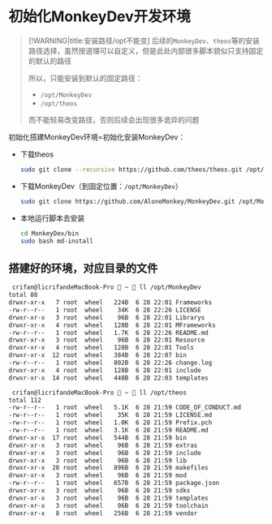 # 初始化MonkeyDev开发环境

> [!WARNING|title:安装路径/opt不能变]
> 后续的`MonkeyDev`、`theos`等的安装路径选择，虽然按道理可以自定义，但是此处内部很多脚本貌似只支持固定的默认的路径
> 
> 所以，只能安装到默认的固定路径：
> * `/opt/MonkeyDev`
> * `/opt/theos`
> 
> 而不能轻易改变路径，否则后续会出现很多诡异的问题

初始化搭建MonkeyDev环境=初始化安装MonkeyDev：

* 下载theos
  ```bash
  sudo git clone --recursive https://github.com/theos/theos.git /opt/theos
  ```
* 下载MonkeyDev（到固定位置：`/opt/MonkeyDev`）
  ```bash
  sudo git clone https://github.com/AloneMonkey/MonkeyDev.git /opt/MonkeyDev
  ```
* 本地运行脚本去安装
  ```bash
  cd MonkeyDev/bin
  sudo bash md-install
  ```

## 搭建好的环境，对应目录的文件

```bash
 crifan@licrifandeMacBook-Pro  ~  ll /opt/MonkeyDev
total 88
drwxr-xr-x   7 root  wheel   224B  6 28 22:01 Frameworks
-rw-r--r--   1 root  wheel    34K  6 28 22:26 LICENSE
drwxr-xr-x   3 root  wheel    96B  6 28 22:01 Librarys
drwxr-xr-x   4 root  wheel   128B  6 28 22:01 MFrameworks
-rw-r--r--   1 root  wheel   1.7K  6 28 22:26 README.md
drwxr-xr-x   3 root  wheel    96B  6 28 22:01 Resource
drwxr-xr-x   4 root  wheel   128B  6 28 22:01 Tools
drwxr-xr-x  12 root  wheel   384B  6 28 22:07 bin
-rw-r--r--   1 root  wheel   802B  6 28 22:26 change.log
drwxr-xr-x   4 root  wheel   128B  6 28 22:01 include
drwxr-xr-x  14 root  wheel   448B  6 28 22:03 templates

 crifan@licrifandeMacBook-Pro  ~  ll /opt/theos
total 112
-rw-r--r--   1 root  wheel   5.1K  6 28 21:59 CODE_OF_CONDUCT.md
-rw-r--r--   1 root  wheel    35K  6 28 21:59 LICENSE.md
-rw-r--r--   1 root  wheel   1.0K  6 28 21:59 Prefix.pch
-rw-r--r--   1 root  wheel   3.1K  6 28 21:59 README.md
drwxr-xr-x  17 root  wheel   544B  6 28 21:59 bin
drwxr-xr-x   3 root  wheel    96B  6 28 21:59 extras
drwxr-xr-x   3 root  wheel    96B  6 28 21:59 include
drwxr-xr-x   3 root  wheel    96B  6 28 21:59 lib
drwxr-xr-x  28 root  wheel   896B  6 28 21:59 makefiles
drwxr-xr-x   3 root  wheel    96B  6 28 21:59 mod
-rw-r--r--   1 root  wheel   657B  6 28 21:59 package.json
drwxr-xr-x   3 root  wheel    96B  6 28 21:59 sdks
drwxr-xr-x   3 root  wheel    96B  6 28 21:59 templates
drwxr-xr-x   3 root  wheel    96B  6 28 21:59 toolchain
drwxr-xr-x   8 root  wheel   256B  6 28 21:59 vendor
```